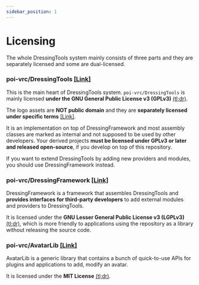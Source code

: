 ```yaml
---
sidebar_position: 1
---
```


# Licensing

The whole DressingTools system mainly consists of three parts and they are separately licensed and some are dual-licensed.

### poi-vrc/DressingTools [[Link]](https://github.com/poi-vrc/DressingTools)

This is the main heart of DressingTools system. ```poi-vrc/DressingTools``` is mainly licensed **under the GNU General Public License v3 (GPLv3)** [(tl;dr)](https://www.tldrlegal.com/license/gnu-general-public-license-v3-gpl-3).

The logo assets are **NOT public domain** and they are **separately licensed under specific terms** [[Link]](https://github.com/poi-vrc/DressingTools/blob/master/logo/README.md).

It is an implementation on top of DressingFramework and most assembly classes are marked as internal and not supposed to be used by
other developers. Your derived projects **must be licensed under GPLv3 or later and released open-source**, if you develop on top of
this repository.

If you want to extend DressingTools by adding new providers and modules, you should use DressingFramework instead.


### poi-vrc/DressingFramework [[Link]](https://github.com/poi-vrc/DressingFramework)

DressingFramework is a framework that assembles DressingTools and **provides interfaces for third-party developers** to
add external modules and providers to DressingTools.

It is licensed under the **GNU Lesser General Public License v3 (LGPLv3)** [(tl;dr)](https://www.tldrlegal.com/license/gnu-lesser-general-public-license-v3-lgpl-3),
which is more friendly to applications using the repository as a library without releasing the source code.


### poi-vrc/AvatarLib [[Link]](https://github.com/poi-vrc/AvatarLib)

AvatarLib is a generic library that contains a bunch of quick-to-use APIs for plugins and applications to add, modify an avatar.

It is licensed under the **MIT License** [(tl;dr)](https://www.tldrlegal.com/license/mit-license).
